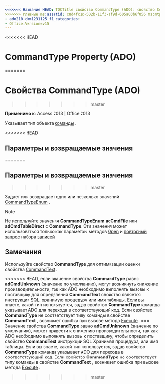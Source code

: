 ```yaml
---
<<<<<<< Название HEAD: TOCTitle свойство CommandType (ADO): свойство CommandType (ADO) === название: свойства CommandType (ADO) TOCTitle: свойства CommandType (ADO)
>>>>>>> главные ms:assetid: c8d4fc1c-502b-11f3-af9d-605a03b6f056 ms:mtpsurl: https://msdn.microsoft.com/library/JJ249976(v=office.15) ms:contentKeyID: 48547663 ms.date: 09/18/2015 mtps_version: v=office.15 f1_keywords:
- ado210.chm1231125 f1_categories:
- Office.Version=v15
---
```


<<<<<<< HEAD
# <a name="commandtype-property-ado"></a>CommandType Property (ADO)
=======
# <a name="commandtype-property-ado"></a>Свойства CommandType (ADO)
>>>>>>> master


**Применимо к**: Access 2013 | Office 2013

Указывает тип объекта [команды](command-object-ado.md) .

<<<<<<< HEAD
## <a name="settings-and-return-values"></a>Параметры и возвращаемые значения
=======
## <a name="settings-and-return-values"></a>Параметры и возвращаемые значения
>>>>>>> master

Задает или возвращает одно или несколько значений [CommandTypeEnum](commandtypeenum.md) .


> [!NOTE]
> <P>Не используйте значения <STRONG>CommandTypeEnum</STRONG> <STRONG>adCmdFile</STRONG> или <STRONG>adCmdTableDirect</STRONG> с <STRONG>CommandType</STRONG>. Эти значения может использоваться только как параметры методов <A href="open-method-ado-recordset.md">Open</A> и <A href="requery-method-ado.md">повторный запрос</A> набора <A href="recordset-object-ado.md">записей</A>.</P>



## <a name="remarks"></a>Замечания

Используйте свойство **CommandType** для оптимизации оценки свойства [CommandText](commandtext-property-ado.md) .

<<<<<<< HEAD, если значение свойства **CommandType** равно **adCmdUnknown** (значение по умолчанию), могут возникнуть снижение производительности, так как ADO необходимо выполнять вызовы к поставщику для определения **CommandText** свойство является инструкции SQL, хранимую процедуру или имя таблицы. Если вы знаете, какой тип используется, задав свойство **CommandType** команда указывает ADO для перехода в соответствующий код. Если свойство **CommandType** не соответствует типу команды в свойстве **CommandText** , возникает ошибка при вызове метода [Execute](https://msdn.microsoft.com/library/jj248785\(v=office.15\)) .
=== Значение свойства **CommandType** равно **adCmdUnknown** (значение по умолчанию), может привести к снижению производительности, так как ADO необходимо выполнять вызовы к поставщику, чтобы определить свойство **CommandText** инструкции SQL Хранимая процедура, или имя таблицы. Если вы знаете, какой тип используется, задав свойство **CommandType** команда указывает ADO для перехода в соответствующий код. Если свойство **CommandType** не соответствует типу команды в свойстве **CommandText** , возникает ошибка при вызове метода [Execute](https://docs.microsoft.com/office/vba/access/concepts/miscellaneous/execute-method-ado-command) .
>>>>>>> master

